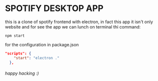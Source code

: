 # SPOTIFY DESKTOP APP

this is a clone of spotify frontend with electron, in fact this app it isn't only website and for see the app we can lunch on terminal thi command:
```shell
npm start
```
for the configuration in package.json
```json
"scripts": {
    "start": "electron ."
  },
```

###### happy hacking :)
